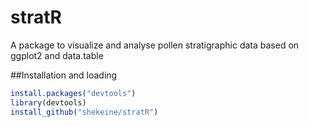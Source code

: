 # stratR
A package to visualize and analyse pollen stratigraphic data based on ggplot2 and data.table

##Installation and loading

```r
install.packages("devtools")
library(devtools)
install_github("shekeine/stratR")
```
